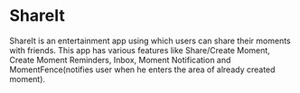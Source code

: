 # ShareIt
ShareIt is an entertainment app using which users can share their moments with friends. This app has various features like Share/Create Moment, Create Moment Reminders, Inbox, Moment Notification and MomentFence(notifies user when he enters the area of already created moment).
